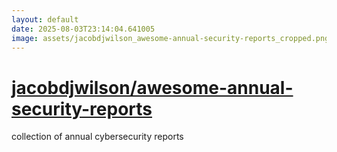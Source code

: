 ```yaml
---
layout: default
date: 2025-08-03T23:14:04.641005
image: assets/jacobdjwilson_awesome-annual-security-reports_cropped.png
---
```


# [jacobdjwilson/awesome-annual-security-reports](https://github.com/jacobdjwilson/awesome-annual-security-reports)

collection of annual cybersecurity reports
